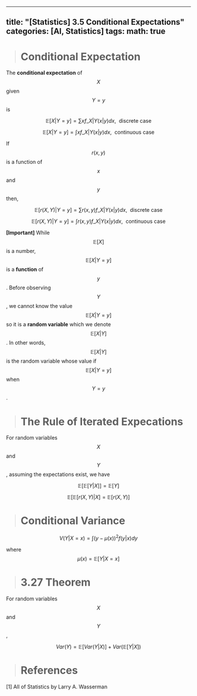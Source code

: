 

---
title: "[Statistics] 3.5 Conditional Expectations"
categories: [AI, Statistics]
tags: 
math: true
---


> # Conditional Expectation

The **conditional expectation** of $$X$$ given $$Y=y$$ is

$$ \mathbb{E}[X \vert Y=y]=\sum xf\_{X \vert Y}(x \vert y)dx,\ \ \text{discrete case} $$

$$ \mathbb{E}[X \vert Y=y]=\int xf\_{X \vert Y}(x \vert y)dx,\ \ \text{continuous case} $$

If $$r(x,y)$$ is a function of $$x$$ and $$y$$ then,

$$ \mathbb{E}[r(X,Y) \vert Y=y]=\sum r(x,y) f\_{X \vert Y}(x \vert y)dx,\ \ \text{discrete case} $$

$$ \mathbb{E}[r(X,Y) \vert Y=y]=\int r(x,y) f\_{X \vert Y}(x \vert y)dx,\ \ \text{continuous case} $$

**[Important]** While $$\mathbb{E}[X]$$ is a number, $$\mathbb{E}[X \vert Y = y]$$ is a **function** of $$y$$. Before observing $$Y$$, we cannot know the value $$\mathbb{E}[X \vert Y = y]$$ so it is a **random variable** which we denote $$\mathbb{E}[X \vert Y]$$. In other words, $$\mathbb{E}[X \vert Y]$$ is the random variable whose value if $$\mathbb{E}[X \vert Y = y]$$ when $$Y=y$$.

> # The Rule of Iterated Expecations

For random variables $$X$$ and $$Y$$, assuming the expectations exist, we have

$$ \mathbb{E}[\mathbb{E}[Y \vert X]] = \mathbb{E}[Y] $$

$$ \mathbb{E}[\mathbb{E}[r(X,Y) \vert X] = \mathbb{E}[r(X,Y)] $$

> # Conditional Variance

$$ V(Y \vert X = x) = \int (y-\mu(x))^2 f(y \vert x)dy $$

where $$\mu(x)=\mathbb{E}[Y \vert X = x]$$

> # 3.27 Theorem

For random variables $$X$$ and $$Y$$,

$$ Var(Y) = \mathbb{E}[Var(Y \vert X)] + Var(\mathbb{E}[Y \vert X]) $$

> # References

[1] All of Statistics by Larry A. Wasserman
